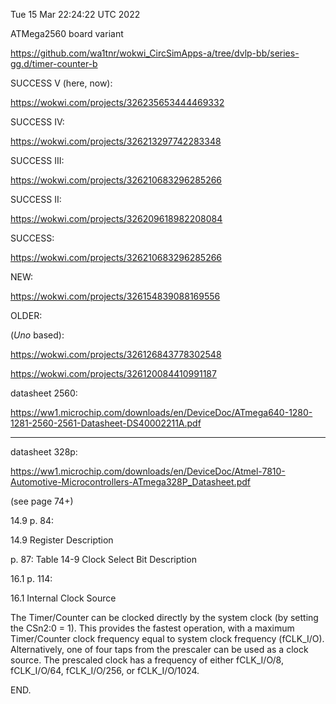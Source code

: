 Tue 15 Mar 22:24:22 UTC 2022

ATMega2560 board variant

  https://github.com/wa1tnr/wokwi_CircSimApps-a/tree/dvlp-bb/series-gg.d/timer-counter-b

SUCCESS V (here, now):

  https://wokwi.com/projects/326235653444469332



SUCCESS IV:

  https://wokwi.com/projects/326213297742283348

SUCCESS III:

  https://wokwi.com/projects/326210683296285266

SUCCESS II:

  https://wokwi.com/projects/326209618982208084


SUCCESS:

  https://wokwi.com/projects/326210683296285266


NEW:

  https://wokwi.com/projects/326154839088169556


OLDER:

(*Uno* based):

  https://wokwi.com/projects/326126843778302548

  https://wokwi.com/projects/326120084410991187

datasheet 2560:

  https://ww1.microchip.com/downloads/en/DeviceDoc/ATmega640-1280-1281-2560-2561-Datasheet-DS40002211A.pdf


 - - -


datasheet 328p:

  https://ww1.microchip.com/downloads/en/DeviceDoc/Atmel-7810-Automotive-Microcontrollers-ATmega328P_Datasheet.pdf

(see page 74+)

14.9 p. 84:

14.9 Register Description

p. 87:
Table 14-9 Clock Select Bit Description

16.1 p. 114:

16.1 Internal Clock Source

The Timer/Counter can be clocked directly by the system clock (by setting the CSn2:0 = 1). This provides the fastest operation, with a maximum Timer/Counter clock frequency equal to system clock frequency (fCLK_I/O). Alternatively, one of four taps from the prescaler can be used as a clock source. The prescaled clock has a frequency of either fCLK_I/O/8, fCLK_I/O/64, fCLK_I/O/256, or fCLK_I/O/1024.

END.
